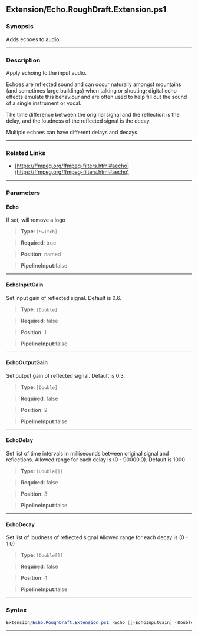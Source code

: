 
Extension/Echo.RoughDraft.Extension.ps1
---------------------------------------
### Synopsis
Adds echoes to audio

---
### Description

Apply echoing to the input audio.

Echoes are reflected sound and can occur naturally amongst mountains (and sometimes large buildings) when talking or shouting; 
digital echo effects emulate this behaviour and are often used to help fill out the sound of a single instrument or vocal. 

The time difference between the original signal and the reflection is the delay, 
and the loudness of the reflected signal is the decay. 

Multiple echoes can have different delays and decays.

---
### Related Links
* [https://ffmpeg.org/ffmpeg-filters.html#aecho](https://ffmpeg.org/ffmpeg-filters.html#aecho)



---
### Parameters
#### **Echo**

If set, will remove a logo



> **Type**: ```[Switch]```

> **Required**: true

> **Position**: named

> **PipelineInput**:false



---
#### **EchoInputGain**

Set input gain of reflected signal. Default is 0.6.



> **Type**: ```[Double]```

> **Required**: false

> **Position**: 1

> **PipelineInput**:false



---
#### **EchoOutputGain**

Set output gain of reflected signal. Default is 0.3.



> **Type**: ```[Double]```

> **Required**: false

> **Position**: 2

> **PipelineInput**:false



---
#### **EchoDelay**

Set list of time intervals in milliseconds between original signal and reflections. Allowed range for each delay is (0 - 90000.0). Default is 1000



> **Type**: ```[Double[]]```

> **Required**: false

> **Position**: 3

> **PipelineInput**:false



---
#### **EchoDecay**

Set list of loudness of reflected signal
Allowed range for each decay is (0 - 1.0)



> **Type**: ```[Double[]]```

> **Required**: false

> **Position**: 4

> **PipelineInput**:false



---
### Syntax
```PowerShell
Extension/Echo.RoughDraft.Extension.ps1 -Echo [[-EchoInputGain] <Double>] [[-EchoOutputGain] <Double>] [[-EchoDelay] <Double[]>] [[-EchoDecay] <Double[]>] [<CommonParameters>]
```
---



